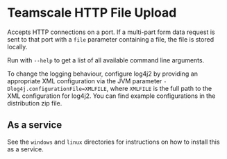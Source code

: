 # Teamscale HTTP File Upload

Accepts HTTP connections on a port. If a multi-part form data request
is sent to that port with a `file` parameter containing a file, the file
is stored locally.

Run with `--help` to get a list of all available command line arguments.

To change the logging behaviour, configure log4j2 by providing an appropriate
XML configuration via the JVM parameter `-Dlog4j.configurationFile=XMLFILE`,
where `XMLFILE` is the full path to the XML configuration for log4j2. You can
find example configurations in the distribution zip file.

## As a service

See the `windows` and `linux` directories for instructions on how to
install this as a service.

